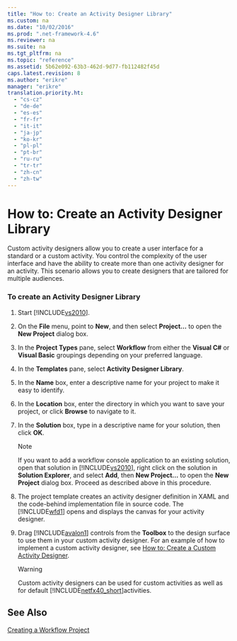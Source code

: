 ```yaml
---
title: "How to: Create an Activity Designer Library"
ms.custom: na
ms.date: "10/02/2016"
ms.prod: ".net-framework-4.6"
ms.reviewer: na
ms.suite: na
ms.tgt_pltfrm: na
ms.topic: "reference"
ms.assetid: 5b62e092-63b3-462d-9d77-fb112482f45d
caps.latest.revision: 8
ms.author: "erikre"
manager: "erikre"
translation.priority.ht: 
  - "cs-cz"
  - "de-de"
  - "es-es"
  - "fr-fr"
  - "it-it"
  - "ja-jp"
  - "ko-kr"
  - "pl-pl"
  - "pt-br"
  - "ru-ru"
  - "tr-tr"
  - "zh-cn"
  - "zh-tw"
---
```

# How to: Create an Activity Designer Library
Custom activity designers allow you to create a user interface for a standard or a custom activity. You control the complexity of the user interface and have the ability to create more than one activity designer for an activity. This scenario allows you to create designers that are tailored for multiple audiences.  
  
### To create an Activity Designer Library  
  
1.  Start [!INCLUDE[vs2010](../codequality/includes/vs2010_md.md)].  
  
2.  On the **File** menu, point to **New**, and then select **Project…** to open the **New Project** dialog box.  
  
3.  In the **Project Types** pane, select **Workflow** from either the **Visual C#** or **Visual Basic** groupings depending on your preferred language.  
  
4.  In the **Templates** pane, select **Activity Designer Library**.  
  
5.  In the **Name** box, enter a descriptive name for your project to make it easy to identify.  
  
6.  In the **Location** box, enter the directory in which you want to save your project, or click **Browse** to navigate to it.  
  
7.  In the **Solution** box, type in a descriptive name for your solution, then click **OK**.  
  
    > [!NOTE]
    >  If you want to add a workflow console application to an existing solution, open that solution in [!INCLUDE[vs2010](../codequality/includes/vs2010_md.md)], right click on the solution in **Solution Explorer**, and select **Add**, then **New Project…** to open the **New Project** dialog box. Proceed as described above in this procedure.  
  
8.  The project template creates an activity designer definition in XAML and the code-behind implementation file in source code. The [!INCLUDE[wfd1](../workflowdesigner/includes/wfd1_md.md)] opens and displays the canvas for your activity designer.  
  
9. Drag [!INCLUDE[avalon1](../workflowdesigner/includes/avalon1_md.md)] controls from the **Toolbox** to the design surface to use them in your custom activity designer.  For an example of how to implement a custom activity designer, see [How to: Create a Custom Activity Designer](../Topic/How%20to:%20Create%20a%20Custom%20Activity%20Designer.md).  
  
    > [!WARNING]
    >  Custom activity designers can be used for custom activities as well as for default [!INCLUDE[netfx40_short](../workflowdesigner/includes/netfx40_short_md.md)]activities.  
  
## See Also  
 [Creating a Workflow Project](../workflowdesigner/creating-a-workflow-project.md)